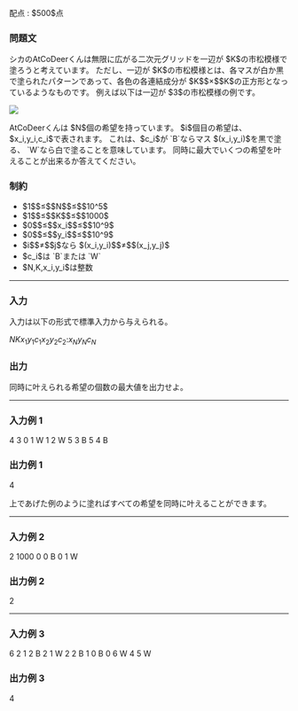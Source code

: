 
<div>

<span>

<span>

<p>
配点 : $500$点
</p>

<div>

<section>

### **問題文**

<p>
シカのAtCoDeerくんは無限に広がる二次元グリッドを一辺が $K$の市松模様で塗ろうと考えています。
ただし、一辺が $K$の市松模様とは、各マスが白か黒で塗られたパターンであって、各色の各連結成分が $K$$×$$K$の正方形となっているようなものです。
例えば以下は一辺が $3$の市松模様の例です。
</p>

<div>

<img src="https://img.atcoder.jp/arc089/cba927b2484fad94fb5ff7473e9aadef.png">

</img>

</div>

<p>
AtCoDeerくんは $N$個の希望を持っています。
$i$個目の希望は、 $x_i,y_i,c_i$で表されます。
これは、$c_i$が `B`ならマス $(x_i,y_i)$を黒で塗る、 `W`なら白で塗ることを意味しています。
同時に最大でいくつの希望を叶えることが出来るか答えてください。
</p>

</section>

</div>

<div>

<section>

### **制約**

<ul>

<li>
$1$$≤$$N$$≤$$10^5$
</li>

<li>
$1$$≤$$K$$≤$$1000$
</li>

<li>
$0$$≤$$x_i$$≤$$10^9$
</li>

<li>
$0$$≤$$y_i$$≤$$10^9$
</li>

<li>
$i$$≠$$j$なら $(x_i,y_i)$$≠$$(x_j,y_j)$
</li>

<li>
$c_i$は `B`または `W`
</li>

<li>
$N,K,x_i,y_i$は整数
</li>

</ul>

</section>

</div>

---

<div>

<div>

<section>

### **入力**

<p>
入力は以下の形式で標準入力から与えられる。
</p>

<div>

$N$$K$$x_1$$y_1$$c_1$$x_2$$y_2$$c_2$$:$$x_N$$y_N$$c_N$
</div>

</section>

</div>

<div>

<section>

### **出力**

<p>
同時に叶えられる希望の個数の最大値を出力せよ。
</p>

</section>

</div>

</div>

---

<div>

<section>

### **入力例 1**

<div>

4 3
0 1 W
1 2 W
5 3 B
5 4 B

</div>

</section>

</div>

<div>

<section>

### **出力例 1**

<div>

4

</div>

<p>
上であげた例のように塗ればすべての希望を同時に叶えることができます。
</p>

</section>

</div>

---

<div>

<section>

### **入力例 2**

<div>

2 1000
0 0 B
0 1 W

</div>

</section>

</div>

<div>

<section>

### **出力例 2**

<div>

2

</div>

</section>

</div>

---

<div>

<section>

### **入力例 3**

<div>

6 2
1 2 B
2 1 W
2 2 B
1 0 B
0 6 W
4 5 W

</div>

</section>

</div>

<div>

<section>

### **出力例 3**

<div>

4

</div>

</section>

</div>

</span>

</span>

</div>
